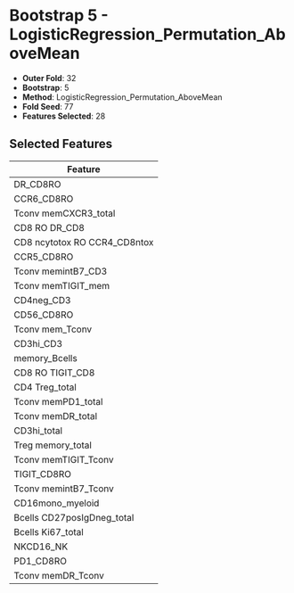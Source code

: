 # Bootstrap 5 - LogisticRegression_Permutation_AboveMean

- **Outer Fold**: 32
- **Bootstrap**: 5
- **Method**: LogisticRegression_Permutation_AboveMean
- **Fold Seed**: 77
- **Features Selected**: 28

## Selected Features

| Feature |
|---------|
| DR_CD8RO |
| CCR6_CD8RO |
| Tconv memCXCR3_total |
| CD8 RO DR_CD8 |
| CD8 ncytotox RO CCR4_CD8ntox |
| CCR5_CD8RO |
| Tconv memintB7_CD3 |
| Tconv memTIGIT_mem |
| CD4neg_CD3 |
| CD56_CD8RO |
| Tconv mem_Tconv |
| CD3hi_CD3 |
| memory_Bcells |
| CD8 RO TIGIT_CD8 |
| CD4 Treg_total |
| Tconv memPD1_total |
| Tconv memDR_total |
| CD3hi_total |
| Treg memory_total |
| Tconv memTIGIT_Tconv |
| TIGIT_CD8RO |
| Tconv memintB7_Tconv |
| CD16mono_myeloid |
| Bcells CD27posIgDneg_total |
| Bcells Ki67_total |
| NKCD16_NK |
| PD1_CD8RO |
| Tconv memDR_Tconv |
